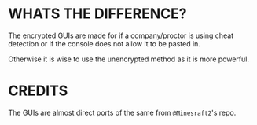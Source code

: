 # WHATS THE DIFFERENCE?

The encrypted GUIs are made for if a company/proctor is using cheat detection or if the console does not allow it to be pasted in.

Otherwise it is wise to use the unencrypted method as it is more powerful.

# CREDITS

The GUIs are almost direct ports of  the same from ```@Minesraft2```'s repo.
